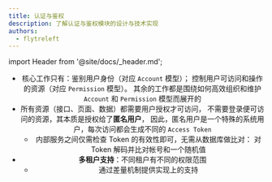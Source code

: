 ```yaml
---
title: 认证与鉴权
description: 了解认证与鉴权模块的设计与技术实现
authors:
  - flytreleft
---
```


import Header from '@site/docs/\_header.md';

<Header />

- 核心工作只有：鉴别用户身份（对应 `Account` 模型）；
  控制用户可访问和操作的资源（对应 `Permission` 模型）。
  其余的工作都是围绕如何高效组织和维护 `Account` 和 `Permission`
  模型而展开的
- 所有资源（接口、页面、数据）都需要用户授权才可访问，
  不需要登录便可访问的资源，其本质是授权给了**匿名用户**，
  因此，匿名用户是一个特殊的系统用户，每次访问都会生成不同的
  `Access Token`
  - 内部服务之间仅需检查 Token 的有效性即可，无需从数据库做比对：
    对 Token 解码并比对帐号和一个随机值
- **多租户支持**：不同租户有不同的权限范围
  - 通过差量机制提供实现上的支持
